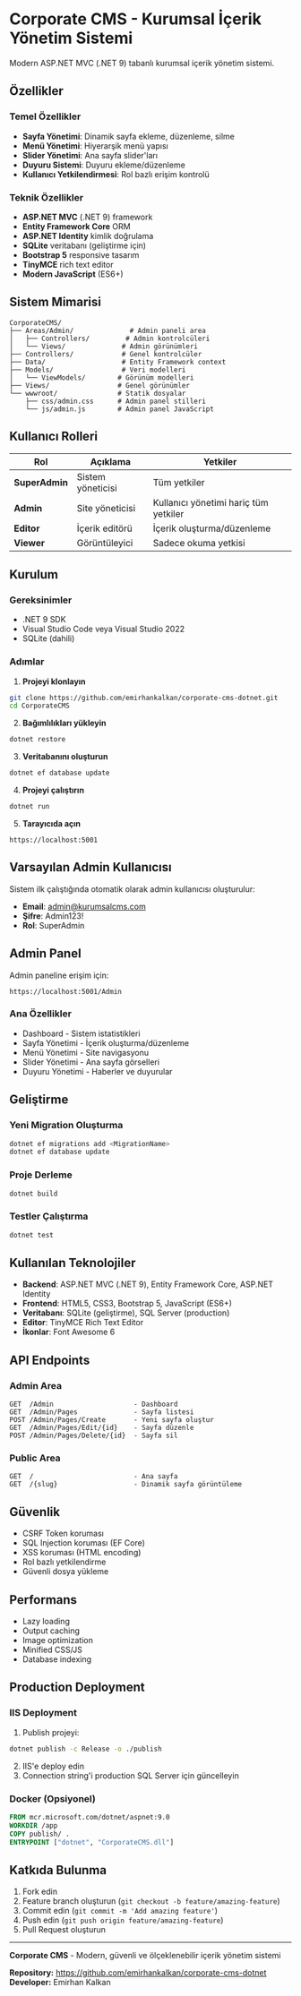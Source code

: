 # Corporate CMS - Kurumsal İçerik Yönetim Sistemi

Modern ASP.NET MVC (.NET 9) tabanlı kurumsal içerik yönetim sistemi.

## Özellikler

### Temel Özellikler
- **Sayfa Yönetimi**: Dinamik sayfa ekleme, düzenleme, silme
- **Menü Yönetimi**: Hiyerarşik menü yapısı
- **Slider Yönetimi**: Ana sayfa slider'ları
- **Duyuru Sistemi**: Duyuru ekleme/düzenleme
- **Kullanıcı Yetkilendirmesi**: Rol bazlı erişim kontrolü

### Teknik Özellikler
- **ASP.NET MVC** (.NET 9) framework
- **Entity Framework Core** ORM
- **ASP.NET Identity** kimlik doğrulama
- **SQLite** veritabanı (geliştirme için)
- **Bootstrap 5** responsive tasarım
- **TinyMCE** rich text editor
- **Modern JavaScript** (ES6+)

## Sistem Mimarisi

```
CorporateCMS/
├── Areas/Admin/              # Admin paneli area
│   ├── Controllers/         # Admin kontrolcüleri
│   └── Views/              # Admin görünümleri
├── Controllers/            # Genel kontrolcüler
├── Data/                   # Entity Framework context
├── Models/                 # Veri modelleri
│   └── ViewModels/        # Görünüm modelleri
├── Views/                 # Genel görünümler
└── wwwroot/               # Statik dosyalar
    ├── css/admin.css      # Admin panel stilleri
    └── js/admin.js        # Admin panel JavaScript
```

## Kullanıcı Rolleri

| Rol | Açıklama | Yetkiler |
|-----|----------|----------|
| **SuperAdmin** | Sistem yöneticisi | Tüm yetkiler |
| **Admin** | Site yöneticisi | Kullanıcı yönetimi hariç tüm yetkiler |
| **Editor** | İçerik editörü | İçerik oluşturma/düzenleme |
| **Viewer** | Görüntüleyici | Sadece okuma yetkisi |

## Kurulum

### Gereksinimler
- .NET 9 SDK
- Visual Studio Code veya Visual Studio 2022
- SQLite (dahili)

### Adımlar

1. **Projeyi klonlayın**
```bash
git clone https://github.com/emirhankalkan/corporate-cms-dotnet.git
cd CorporateCMS
```

2. **Bağımlılıkları yükleyin**
```bash
dotnet restore
```

3. **Veritabanını oluşturun**
```bash
dotnet ef database update
```

4. **Projeyi çalıştırın**
```bash
dotnet run
```

5. **Tarayıcıda açın**
```
https://localhost:5001
```

## Varsayılan Admin Kullanıcısı

Sistem ilk çalıştığında otomatik olarak admin kullanıcısı oluşturulur:

- **Email**: admin@kurumsalcms.com
- **Şifre**: Admin123!
- **Rol**: SuperAdmin

## Admin Panel

Admin paneline erişim için:
```
https://localhost:5001/Admin
```

### Ana Özellikler
- Dashboard - Sistem istatistikleri
- Sayfa Yönetimi - İçerik oluşturma/düzenleme
- Menü Yönetimi - Site navigasyonu
- Slider Yönetimi - Ana sayfa görselleri
- Duyuru Yönetimi - Haberler ve duyurular

## Geliştirme

### Yeni Migration Oluşturma
```bash
dotnet ef migrations add <MigrationName>
dotnet ef database update
```

### Proje Derleme
```bash
dotnet build
```

### Testler Çalıştırma
```bash
dotnet test
```

## Kullanılan Teknolojiler

- **Backend**: ASP.NET MVC (.NET 9), Entity Framework Core, ASP.NET Identity
- **Frontend**: HTML5, CSS3, Bootstrap 5, JavaScript (ES6+)
- **Veritabanı**: SQLite (geliştirme), SQL Server (production)
- **Editor**: TinyMCE Rich Text Editor
- **İkonlar**: Font Awesome 6

## API Endpoints
### Admin Area
```
GET  /Admin                    - Dashboard
GET  /Admin/Pages              - Sayfa listesi
POST /Admin/Pages/Create       - Yeni sayfa oluştur
GET  /Admin/Pages/Edit/{id}    - Sayfa düzenle
POST /Admin/Pages/Delete/{id}  - Sayfa sil
```

### Public Area
```
GET  /                         - Ana sayfa
GET  /{slug}                   - Dinamik sayfa görüntüleme
```

## Güvenlik

- CSRF Token koruması
- SQL Injection koruması (EF Core)
- XSS koruması (HTML encoding)
- Rol bazlı yetkilendirme
- Güvenli dosya yükleme

## Performans

- Lazy loading
- Output caching
- Image optimization
- Minified CSS/JS
- Database indexing

## Production Deployment

### IIS Deployment
1. Publish projeyi:
```bash
dotnet publish -c Release -o ./publish
```

2. IIS'e deploy edin
3. Connection string'i production SQL Server için güncelleyin

### Docker (Opsiyonel)
```dockerfile
FROM mcr.microsoft.com/dotnet/aspnet:9.0
WORKDIR /app
COPY publish/ .
ENTRYPOINT ["dotnet", "CorporateCMS.dll"]
```

## Katkıda Bulunma

1. Fork edin
2. Feature branch oluşturun (`git checkout -b feature/amazing-feature`)
3. Commit edin (`git commit -m 'Add amazing feature'`)
4. Push edin (`git push origin feature/amazing-feature`)
5. Pull Request oluşturun


---

**Corporate CMS** - Modern, güvenli ve ölçeklenebilir içerik yönetim sistemi

**Repository:** https://github.com/emirhankalkan/corporate-cms-dotnet  
**Developer:** Emirhan Kalkan

